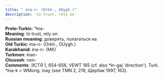 ```yaml
---
title: " ɨna-n- (Orkh., OUygh.)"
description:  to trust, rely on
---
```


<strong>Proto-Turkic</strong>:  *ɨna-<br>
<strong>Meaning</strong>:  to trust, rely on<br>
<strong>Russian meaning</strong>:  доверять, полагаться на<br>
<strong>Old Turkic</strong>:  ɨna-n- (Orkh., OUygh.)<br>
<strong>Karakhanid</strong>:  ɨna-n- (MK)<br>
<strong>Turkmen</strong>:  ɨnan-<br>
<strong>Chuvash</strong>:  nen-<br>
<strong>Comments</strong>:  ЭСТЯ 1, 654-656, VEWT 165 (cf. also *ɨn-gaj 'direction'). Turk. *ɨna-k > WMong. inaɣ (see TMN 2, 219, Щербак 1997, 163).<br>


